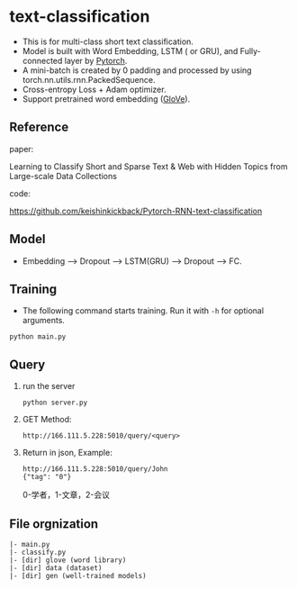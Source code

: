 # text-classification

- This is for multi-class short text classification.
- Model is built with Word Embedding, LSTM ( or GRU), and Fully-connected layer by [Pytorch](http://pytorch.org).
- A mini-batch is created by 0 padding and processed by using torch.nn.utils.rnn.PackedSequence.
- Cross-entropy Loss + Adam optimizer.
- Support pretrained word embedding ([GloVe](https://nlp.stanford.edu/projects/glove/)).

## Reference

paper:

Learning to Classify Short and Sparse Text & Web with Hidden Topics from Large-scale Data Collections

code:

https://github.com/keishinkickback/Pytorch-RNN-text-classification

## Model
- Embedding --> Dropout --> LSTM(GRU) --> Dropout --> FC.

## Training

- The following command starts training. Run it with ```-h``` for optional arguments.

```
python main.py
```

## Query

1. run the server
	
	```
	python server.py
	```
	
2. GET Method:
	
	```
	http://166.111.5.228:5010/query/<query>
	```
	
3. Return in json, Example:

	```
	http://166.111.5.228:5010/query/John
	{"tag": "0"}
	```
	
	0-学者，1-文章，2-会议

## File orgnization

```
|- main.py 
|- classify.py 
|- [dir] glove (word library)
|- [dir] data (dataset)
|- [dir] gen (well-trained models)
```